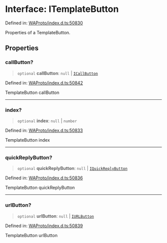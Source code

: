 # Interface: ITemplateButton

Defined in: [WAProto/index.d.ts:50830](https://github.com/Fokusdotid/bail/blob/82f46c566476ac566bfd781dede14412fcdfb787/WAProto/index.d.ts#L50830)

Properties of a TemplateButton.

## Properties

### callButton?

> `optional` **callButton**: `null` \| [`ICallButton`](../namespaces/TemplateButton/interfaces/ICallButton.md)

Defined in: [WAProto/index.d.ts:50842](https://github.com/Fokusdotid/bail/blob/82f46c566476ac566bfd781dede14412fcdfb787/WAProto/index.d.ts#L50842)

TemplateButton callButton

***

### index?

> `optional` **index**: `null` \| `number`

Defined in: [WAProto/index.d.ts:50833](https://github.com/Fokusdotid/bail/blob/82f46c566476ac566bfd781dede14412fcdfb787/WAProto/index.d.ts#L50833)

TemplateButton index

***

### quickReplyButton?

> `optional` **quickReplyButton**: `null` \| [`IQuickReplyButton`](../namespaces/TemplateButton/interfaces/IQuickReplyButton.md)

Defined in: [WAProto/index.d.ts:50836](https://github.com/Fokusdotid/bail/blob/82f46c566476ac566bfd781dede14412fcdfb787/WAProto/index.d.ts#L50836)

TemplateButton quickReplyButton

***

### urlButton?

> `optional` **urlButton**: `null` \| [`IURLButton`](../namespaces/TemplateButton/interfaces/IURLButton.md)

Defined in: [WAProto/index.d.ts:50839](https://github.com/Fokusdotid/bail/blob/82f46c566476ac566bfd781dede14412fcdfb787/WAProto/index.d.ts#L50839)

TemplateButton urlButton
